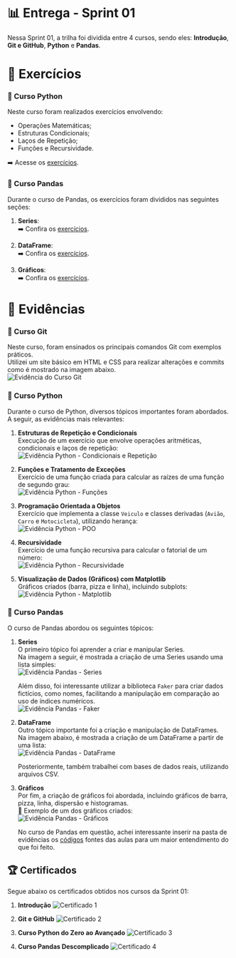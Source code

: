# 📊 Entrega - Sprint 01

Nessa Sprint 01, a trilha foi dividida entre 4 cursos, sendo eles: **Introdução**, **Git e GitHub**, **Python** e **Pandas**.

# 📝 Exercícios

### 🐍 Curso Python
Neste curso foram realizados exercícios envolvendo:
- Operações Matemáticas;
- Estruturas Condicionais;
- Laços de Repetição;
- Funções e Recursividade.

➡️ Acesse os [exercícios](./exercicios/curso%20python/exercicios.ipynb).

### 🐼 Curso Pandas
Durante o curso de Pandas, os exercícios foram divididos nas seguintes seções:

1. **Series**:  
   ➡️ Confira os [exercícios](./exercicios/curso%20pandas/exercicio-series.ipynb).

2. **DataFrame**:  
   ➡️ Confira os [exercícios](./exercicios/curso%20pandas/exercicio-dataframe.ipynb).

3. **Gráficos**:  
   ➡️ Confira os [exercícios](./exercicios/curso%20pandas/exercicio-graficos.ipynb).


# 📂 Evidências

### 📘 Curso Git
Neste curso, foram ensinados os principais comandos Git com exemplos práticos.  
Utilizei um site básico em HTML e CSS para realizar alterações e commits como é mostrado na imagem abaixo.    
![Evidência do Curso Git](./evidencias/curso%20git/commits.png)

### 🐍 Curso Python
Durante o curso de Python, diversos tópicos importantes foram abordados. A seguir, as evidências mais relevantes:

1. **Estruturas de Repetição e Condicionais**  
   Execução de um exercício que envolve operações aritméticas, condicionais e laços de repetição:  
   ![Evidência Python - Condicionais e Repetição](./evidencias/curso%20python/condicionais-repeticao.png)

2. **Funções e Tratamento de Exceções**  
Exercício de uma função criada para calcular as raízes de uma função de segundo grau:  
   ![Evidência Python - Funções](./evidencias/curso%20python/funcoes.png)

3. **Programação Orientada a Objetos**  
   Exercício que implementa a classe `Veiculo` e classes derivadas (`Avião`, `Carro` e `Motocicleta`), utilizando herança:  
   ![Evidência Python - POO](./evidencias/curso%20python/poo.png)

4. **Recursividade**  
   Exercício de uma função recursiva para calcular o fatorial de um número:  
   ![Evidência Python - Recursividade](./evidencias/curso%20python/recursividade.png)

5. **Visualização de Dados (Gráficos) com Matplotlib**  
   Gráficos criados (barra, pizza e linha), incluindo subplots:  
   ![Evidência Python - Matplotlib](./evidencias/curso%20python/grafico5.png)

### 🐼 Curso Pandas
O curso de Pandas abordou os seguintes tópicos:

1. **Series**  
   O primeiro tópico foi aprender a criar e manipular Series.  
   Na imagem a seguir, é mostrada a criação de uma Series usando uma lista simples:  
   ![Evidência Pandas - Series](./evidencias/curso%20pandas/series.png)

   Além disso, foi interessante utilizar a biblioteca `Faker` para criar dados fictícios, como nomes, facilitando a manipulação em comparação ao uso de índices numéricos.   
   ![Evidência Pandas - Faker](./evidencias/curso%20pandas/seriesfake.png)

2. **DataFrame**  
   Outro tópico importante foi a criação e manipulação de DataFrames.  
   Na imagem abaixo, é mostrada a criação de um DataFrame a partir de uma lista:  
   ![Evidência Pandas - DataFrame](./evidencias/curso%20pandas/dataframe.png)  

   Posteriormente, também trabalhei com bases de dados reais, utilizando arquivos CSV.

3. **Gráficos**  
   Por fim, a criação de gráficos foi abordada, incluindo gráficos de barra, pizza, linha, dispersão e histogramas.  
   📸 Exemplo de um dos gráficos criados:  
   ![Evidência Pandas - Gráficos](./evidencias/curso%20pandas/grafico.png)

   No curso de Pandas em questão, achei interessante inserir na pasta de evidências os [códigos](./evidencias/curso%20pandas/codigos-fonte) fontes das aulas para um maior entendimento do que foi feito.

## 🏆 Certificados
Segue abaixo os certificados obtidos nos cursos da Sprint 01:

1. **Introdução**
![Certificado 1](./certificados/Certificado%20-%20Introdução.jpg)  

2. **Git e GitHub**
![Certificado 2](./certificados/Certificado%20-%20Git%20e%20GitHub.jpg)

3. **Curso Python do Zero ao Avançado**
![Certificado 3](./certificados/Certificado%20-%20Curso%20Python%20Zero%20ao%20Avançado.jpg)  

4. **Curso Pandas Descomplicado**
![Certificado 4](./certificados/Certificado%20-%20Curso%20Pandas%20Descomplicado.jpg)



